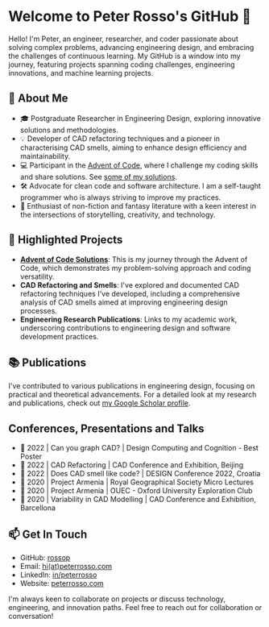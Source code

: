 # Welcome to Peter Rosso's GitHub 👋

Hello! I'm Peter, an engineer, researcher, and coder passionate about solving complex problems, advancing engineering design, and embracing the challenges of continuous learning. My GitHub is a window into my journey, featuring projects spanning coding challenges, engineering innovations, and machine learning projects.

## 🚀 About Me

- 🎓 Postgraduate Researcher in Engineering Design, exploring innovative solutions and methodologies.
- 💡 Developer of CAD refactoring techniques and a pioneer in characterising CAD smells, aiming to enhance design efficiency and maintainability.
- 💻 Participant in the [Advent of Code](https://adventofcode.com/), where I challenge my coding skills and share solutions. See [some of my solutions](https://github.com/rossop/AdventOfCode).
- 🛠️ Advocate for clean code and software architecture. I am a self-taught programmer who is always striving to improve my practices.
- 📖 Enthusiast of non-fiction and fantasy literature with a keen interest in the intersections of storytelling, creativity, and technology.

## 🌟 Highlighted Projects

- **[Advent of Code Solutions](https://github.com/rossop/AdventOfCode/)**: This is my journey through the Advent of Code, which demonstrates my problem-solving approach and coding versatility.
- **CAD Refactoring and Smells**: I've explored and documented CAD refactoring techniques I've developed, including a comprehensive analysis of CAD smells aimed at improving engineering design processes.
- **Engineering Research Publications**: Links to my academic work, underscoring contributions to engineering design and software development practices.

## 📚 Publications

I've contributed to various publications in engineering design, focusing on practical and theoretical advancements. For a detailed look at my research and publications, check out [my Google Scholar profile](https://scholar.google.co.uk/citations?user=eM_RGJcAAAAJ).

## Conferences, Presentations and Talks
-  🎤 2022 | Can you graph CAD?           | Design Computing and Cognition - Best Poster
-  🎤 2022 | CAD Refactoring              | CAD Conference and Exhibition, Beijing
-  🎤 2022 | Does CAD smell like code?    | DESIGN Conference 2022, Croatia 
-  🎤 2020 | Project Armenia              | Royal Geographical Society Micro Lectures
-  🎤 2020 | Project Armenia              | OUEC - Oxford University Exploration Club
-  🎤 2020 | Variability in CAD Modelling | CAD Conference and Exhibition, Barcellona

## 📫 Get In Touch

- GitHub: [rossop](https://www.github.com/rossop)
- Email: [hi(at)peterrosso.com](mailto:hi(at)peterrosso.com)
- LinkedIn: [in/peterrosso](https://www.linkedin.com/in/peterrosso/)
- Website: [peterrosso.com](https://peterrosso.com/)

I'm always keen to collaborate on projects or discuss technology, engineering, and innovation paths. Feel free to reach out for collaboration or conversation!


